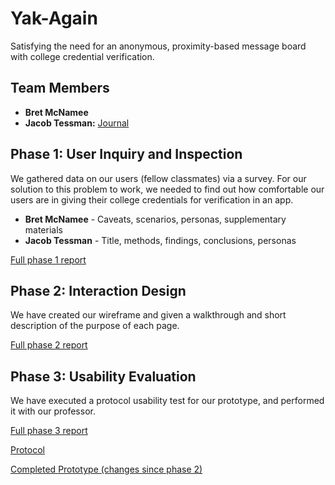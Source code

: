 # Yak-Again

Satisfying the need for an anonymous, proximity-based message board with college credential verification.

## Team Members

* **Bret McNamee**  
* **Jacob Tessman:**  [Journal](https://usabilityengineering.github.io/uxportfolio-jtessman/)

## Phase 1: User Inquiry and Inspection

We gathered data on our users (fellow classmates) via a survey. For our solution to this problem to work, we needed to find out how comfortable our users are in giving their college credentials for verification in an app. 

* **Bret McNamee** - Caveats, scenarios, personas, supplementary materials 
* **Jacob Tessman** - Title, methods, findings, conclusions, personas

[Full phase 1 report](phase1/README.md)

## Phase 2: Interaction Design

We have created our wireframe and given a walkthrough and short description of the purpose of each page.

[Full phase 2 report](phase2/README.md)

## Phase 3: Usability Evaluation

We have executed a protocol usability test for our prototype, and performed it with our professor. 

[Full phase 3 report](phase3/README.md)

[Protocol](phase3/Protocol.pdf)

[Completed Prototype (changes since phase 2)](https://www.figma.com/proto/gdAm451S3QaKM9ana8Cdhc/Yak-Again-Wireframe?node-id=1%3A74&scaling=min-zoom)
